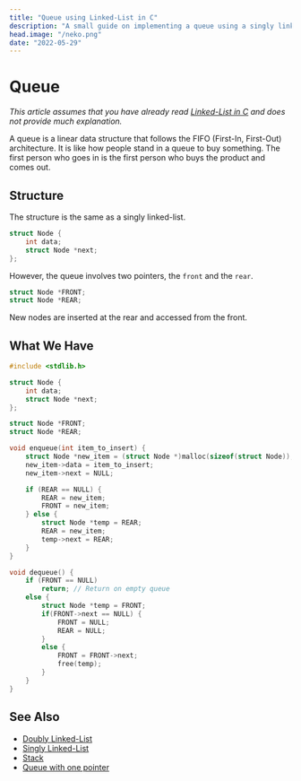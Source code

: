 ```yaml
---
title: "Queue using Linked-List in C"
description: "A small guide on implementing a queue using a singly linked-list in C"
head.image: "/neko.png"
date: "2022-05-29"
---
```


# Queue
*<Message type="gray">This article assumes that you have already read [Linked-List in C](/l/c/single-linked-list) and does not provide much explanation.</Message>*

A queue is a linear data structure that follows the FIFO (First-In, First-Out) architecture. 
It is like how people stand in a queue to buy something. The first person who goes in is the
first person who buys the product and comes out.

## Structure
The structure is the same as a singly linked-list.

```c
struct Node {
    int data;
    struct Node *next;
};
```

However, the queue involves two pointers, the `front` and the `rear`.

```c 
struct Node *FRONT;
struct Node *REAR;
```

New nodes are inserted at the rear and accessed from the front.


## What We Have
```c
#include <stdlib.h>

struct Node {
    int data;
    struct Node *next;
};

struct Node *FRONT;
struct Node *REAR;

void enqueue(int item_to_insert) {
    struct Node *new_item = (struct Node *)malloc(sizeof(struct Node));
    new_item->data = item_to_insert;
    new_item->next = NULL;

    if (REAR == NULL) {
        REAR = new_item;
        FRONT = new_item;
    } else {
        struct Node *temp = REAR;
        REAR = new_item;
        temp->next = REAR;
    }
}

void dequeue() {
    if (FRONT == NULL)
        return; // Return on empty queue
    else {
        struct Node *temp = FRONT;
        if(FRONT->next == NULL) {
            FRONT = NULL;
            REAR = NULL;
        }
        else {
            FRONT = FRONT->next;
            free(temp);
        }
    }
}

```

## See Also
- [Doubly Linked-List](/l/c/double-linked-list)
- [Singly Linked-List](/l/c/single-linked-list)
- [Stack](/l/c/stack-linked-list)
- [Queue with one pointer](/l/c/queue-linked-list-sane)